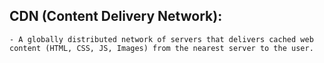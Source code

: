 ## CDN (Content Delivery Network):
    - A globally distributed network of servers that delivers cached web content (HTML, CSS, JS, Images) from the nearest server to the user. 